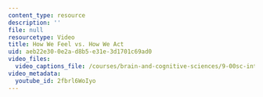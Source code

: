 ```yaml
---
content_type: resource
description: ''
file: null
resourcetype: Video
title: How We Feel vs. How We Act
uid: aeb22e30-0e2a-d8b5-e31e-3d1701c69ad0
video_files:
  video_captions_file: /courses/brain-and-cognitive-sciences/9-00sc-introduction-to-psychology-fall-2011/introduction/how-we-feel-vs.-how-we-act/2fbrl6WoIyo.vtt
video_metadata:
  youtube_id: 2fbrl6WoIyo
---
```

